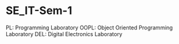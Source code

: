 # SE_IT-Sem-1

PL: Programming Laboratory
OOPL: Object Oriented Programming Laboratory
DEL: Digital Electronics Laboratory
